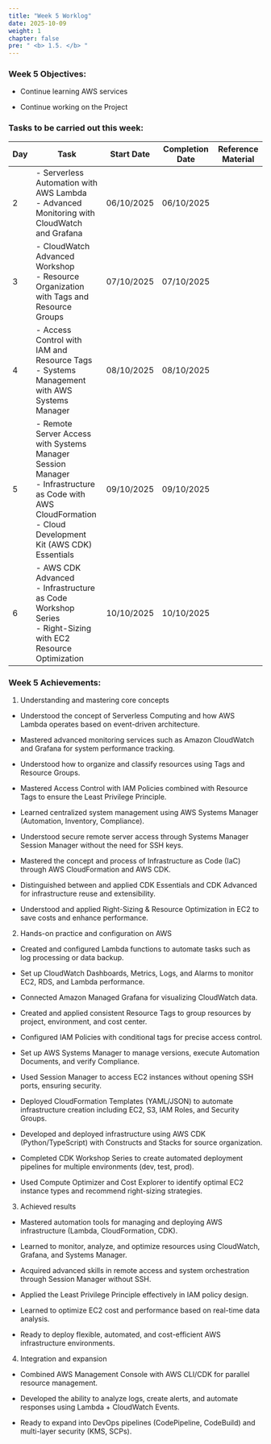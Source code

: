 ```yaml
---
title: "Week 5 Worklog"
date: 2025-10-09
weight: 1
chapter: false
pre: " <b> 1.5. </b> "
---
```




### Week 5 Objectives:

* Continue learning AWS services

* Continue working on the Project

### Tasks to be carried out this week:
| Day | Task                                                                                                                                                                                                   | Start Date | Completion Date | Reference Material                        |
| --- | ------------------------------------------------------------------------------------------------------------------------------------------------------------------------------------------------------ | ---------- | --------------- | ----------------------------------------- |
| 2   | - Serverless Automation with AWS Lambda <br> - Advanced Monitoring with CloudWatch and Grafana                                          | 06/10/2025 | 06/10/2025      |
| 3   | - CloudWatch Advanced Workshop <br> - Resource Organization with Tags and Resource Groups        | 07/10/2025 | 07/10/2025      |  |
| 4   | - Access Control with IAM and Resource Tags <br> - Systems Management with AWS Systems Manager | 08/10/2025 | 08/10/2025      | |
| 5   | - Remote Server Access with Systems Manager Session Manager <br> - Infrastructure as Code with AWS CloudFormation <br> - Cloud Development Kit (AWS CDK) Essentials         | 09/10/2025 | 09/10/2025      | |
| 6   | - AWS CDK Advanced <br> - Infrastructure as Code Workshop Series <br> - Right-Sizing with EC2 Resource Optimization                | 10/10/2025 | 10/10/2025      |  |


### Week 5 Achievements:

1. Understanding and mastering core concepts

* Understood the concept of Serverless Computing and how AWS Lambda operates based on event-driven architecture.

* Mastered advanced monitoring services such as Amazon CloudWatch and Grafana for system performance tracking.

* Understood how to organize and classify resources using Tags and Resource Groups.

* Mastered Access Control with IAM Policies combined with Resource Tags to ensure the Least Privilege Principle.

* Learned centralized system management using AWS Systems Manager (Automation, Inventory, Compliance).

* Understood secure remote server access through Systems Manager Session Manager without the need for SSH keys.

* Mastered the concept and process of Infrastructure as Code (IaC) through AWS CloudFormation and AWS CDK.

* Distinguished between and applied CDK Essentials and CDK Advanced for infrastructure reuse and extensibility.

* Understood and applied Right-Sizing & Resource Optimization in EC2 to save costs and enhance performance.

2. Hands-on practice and configuration on AWS

* Created and configured Lambda functions to automate tasks such as log processing or data backup.

* Set up CloudWatch Dashboards, Metrics, Logs, and Alarms to monitor EC2, RDS, and Lambda performance.

* Connected Amazon Managed Grafana for visualizing CloudWatch data.

* Created and applied consistent Resource Tags to group resources by project, environment, and cost center.

* Configured IAM Policies with conditional tags for precise access control.

* Set up AWS Systems Manager to manage versions, execute Automation Documents, and verify Compliance.

* Used Session Manager to access EC2 instances without opening SSH ports, ensuring security.

* Deployed CloudFormation Templates (YAML/JSON) to automate infrastructure creation including EC2, S3, IAM Roles, and Security Groups.

* Developed and deployed infrastructure using AWS CDK (Python/TypeScript) with Constructs and Stacks for source organization.

* Completed CDK Workshop Series to create automated deployment pipelines for multiple environments (dev, test, prod).

* Used Compute Optimizer and Cost Explorer to identify optimal EC2 instance types and recommend right-sizing strategies.

3. Achieved results

* Mastered automation tools for managing and deploying AWS infrastructure (Lambda, CloudFormation, CDK).

* Learned to monitor, analyze, and optimize resources using CloudWatch, Grafana, and Systems Manager.

* Acquired advanced skills in remote access and system orchestration through Session Manager without SSH.

* Applied the Least Privilege Principle effectively in IAM policy design.

* Learned to optimize EC2 cost and performance based on real-time data analysis.

* Ready to deploy flexible, automated, and cost-efficient AWS infrastructure environments.

4. Integration and expansion

* Combined AWS Management Console with AWS CLI/CDK for parallel resource management.

* Developed the ability to analyze logs, create alerts, and automate responses using Lambda + CloudWatch Events.

* Ready to expand into DevOps pipelines (CodePipeline, CodeBuild) and multi-layer security (KMS, SCPs).